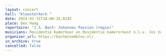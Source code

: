 ```yaml
---
layout: concert
hall: "Kloosterkerk "
date: 2023-03-31T18:00:33.829Z
place: Den Haag
repertoire: "J.S. Bach: Johannes Passion (regie)"
musicians: Residentie Kamerkoor en Residentie kamerorkest o.l.v. Jos Vermunt
organizer_url: https://bachensembles.nl/
in_archive: true
cancelled: false
---
```

